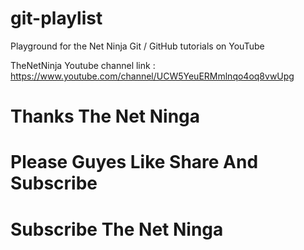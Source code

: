# git-playlist
Playground for the Net Ninja Git / GitHub tutorials on YouTube

TheNetNinja Youtube channel link : https://www.youtube.com/channel/UCW5YeuERMmlnqo4oq8vwUpg

# Thanks The Net Ninga 

# Please Guyes Like Share And Subscribe

# Subscribe The Net Ninga 
